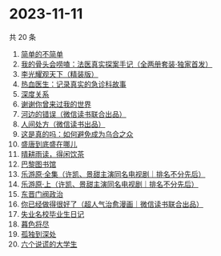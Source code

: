 # 2023-11-11

共 20 条

<!-- BEGIN WEREAD -->
<!-- 最后更新时间 2023-11-11 03:02:37 +0800 -->
1. [简单的不简单](https://weread.qq.com/web/bookDetail/a0632380813ab848ag0104e3)
1. [我的骨头会唠嗑：法医真实探案手记（全两册套装·独家首发）](https://weread.qq.com/web/bookDetail/78c32920813ab8489g010346)
1. [李光耀观天下（精装版）](https://weread.qq.com/web/bookDetail/63c32e90813ab844ag014d47)
1. [热血医生：记录真实的急诊科故事](https://weread.qq.com/web/bookDetail/65b32030813ab6e2dg018dc1)
1. [深度关系](https://weread.qq.com/web/bookDetail/bb432f60813ab8444g014d61)
1. [谢谢你曾来过我的世界](https://weread.qq.com/web/bookDetail/be5322e0595fa5be522580d)
1. [河边的错误（微信读书联合出品）](https://weread.qq.com/web/bookDetail/e7f32350813ab8475g0126a1)
1. [人间处方（微信读书出品）](https://weread.qq.com/web/bookDetail/85d32cd0813ab82e0g012433)
1. [这是真的吗：如何避免成为乌合之众](https://weread.qq.com/web/bookDetail/61d32910813ab8226g01221e)
1. [盛唐到底盛在哪儿](https://weread.qq.com/web/bookDetail/d39329e0813ab83b6g011417)
1. [晴耕雨读，得闲饮茶](https://weread.qq.com/web/bookDetail/e39320b0813ab8447g0133f8)
1. [巴黎图书馆](https://weread.qq.com/web/bookDetail/a6032830813ab78beg010808)
1. [乐游原·全集（许凯、景甜主演同名电视剧｜排名不分先后）](https://weread.qq.com/web/bookDetail/34532160813ab846cg010875)
1. [乐游原·上（许凯、景甜主演同名电视剧｜排名不分先后）](https://weread.qq.com/web/bookDetail/afa32a40813ab7da9g0161bf)
1. [东晋门阀政治](https://weread.qq.com/web/bookDetail/f5232ea0813ab844ag016fa0)
1. [你已经做得很好了（超人气治愈漫画｜微信读书联合出品）](https://weread.qq.com/web/bookDetail/e8832c50813ab8435g0152d5)
1. [失业名校毕业生日记](https://weread.qq.com/web/bookDetail/16132ea0813ab8407g014249)
1. [暮色将尽](https://weread.qq.com/web/bookDetail/43332d10813ab789bg0191c4)
1. [孤独到深处](https://weread.qq.com/web/bookDetail/93332dc0720562aa933667d)
1. [六个说谎的大学生](https://weread.qq.com/web/bookDetail/fd0328b0813ab7e66g013314)
<!-- END WEREAD -->